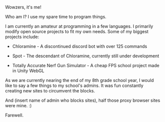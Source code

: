 Wowzers, it's me!

Who am I? I use my spare time to program things.

I am currently an amateur at programming in a few languages. I primarily modify open source projects to fit my own needs.
Some of my biggest projects include:

- Chloramine - A discontinued discord bot with over 125 commands
 
- Spot - The descendant of Chloramine, currently still under development
 
- Totally Accurate Nerf Gun Simulator - A cheap FPS school project made in Unity WebGL


As we are currently nearing the end of my 8th grade school year, I would like to say a few things to my school's admins.
It was fun constantly creating new sites to circumvent the blocks.

And (insert name of admin who blocks sites), half those proxy browser sites were mine. :)

Farewell.
